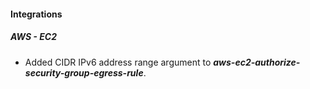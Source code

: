 
#### Integrations
##### AWS - EC2
- Added CIDR IPv6 address range argument to ***aws-ec2-authorize-security-group-egress-rule***.